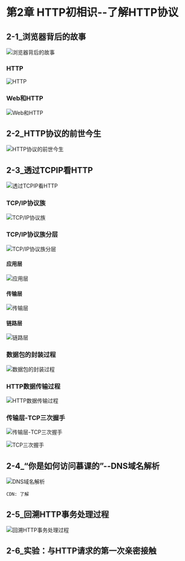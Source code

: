 # 第2章 HTTP初相识--了解HTTP协议

## 2-1_浏览器背后的故事

![浏览器背后的故事](./assets/浏览器背后的故事.png)

### HTTP

![HTTP](./assets/HTTP.png)



### Web和HTTP

![Web和HTTP](./assets/Web和HTTP.png)



## 2-2_HTTP协议的前世今生

![HTTP协议的前世今生](./assets/HTTP协议的前世今生.png)



## 2-3_透过TCPIP看HTTP

![透过TCPIP看HTTP](./assets/透过TCPIP看HTTP.png)

### TCP/IP协议族

![TCP/IP协议族](./assets/TCPIP协议族.png)

### TCP/IP协议族分层

![TCP/IP协议族分层](./assets/TCPIP协议族分层.png)

#### 应用层

![应用层](./assets/应用层.png)

#### 传输层

![传输层](./assets/传输层.png)

#### 链路层

![链路层](./assets/链路层.png)

### 数据包的封装过程

![数据包的封装过程](./assets/数据包的封装过程.png)

### HTTP数据传输过程

![HTTP数据传输过程](./assets/HTTP数据传输过程.png)



### 传输层-TCP三次握手

![传输层-TCP三次握手](./assets/传输层-TCP三次握手.png)



![TCP三次握手](./assets/TCP三次握手.png)

## 2-4_“你是如何访问慕课的”--DNS域名解析

![DNS域名解析](./assets/DNS域名解析.png)

```
CDN: 了解
```

## 2-5_回溯HTTP事务处理过程

![回溯HTTP事务处理过程](./assets/回溯HTTP事务处理过程.png)

## 2-6_实验：与HTTP请求的第一次亲密接触

